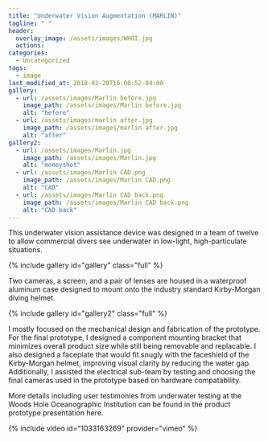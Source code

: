```yaml
---
title: "Underwater Vision Augmentation (MARLIN)"
tagline: " "
header:
  overlay_image: /assets/images/WHOI.jpg
  actions:
categories:
  - Uncategorized
tags:
  - image
last_modified_at: 2018-03-20T16:00:52-04:00
gallery:
  - url: /assets/images/Marlin before.jpg
    image_path: /assets/images/Marlin before.jpg
    alt: "before"
  - url: /assets/images/marlin after.jpg
    image_path: /assets/images/marlin after.jpg
    alt: "after"
gallery2:
  - url: /assets/images/Marlin.jpg
    image_path: /assets/images/Marlin.jpg
    alt: "moneyshot"
  - url: /assets/images/Marlin CAD.png
    image_path: /assets/images/Marlin CAD.png
    alt: "CAD"
  - url: /assets/images/Marlin CAD back.png
    image_path: /assets/images/Marlin CAD back.png
    alt: "CAD back"
---
```


This underwater vision assistance device was designed in a team of twelve to allow commercial divers see underwater in low-light, high-particulate situations.

{% include gallery id="gallery" class="full" %}

Two cameras, a screen, and a pair of lenses are housed in a waterproof aluminum case designed to mount onto the industry standard Kirby-Morgan diving helmet.

{% include gallery id="gallery2" class="full" %}

I mostly focused on the mechanical design and fabrication of the prototype. For the final prototype, I designed a component mounting bracket that minimizes overall product size while still being removable and replacable. I also designed a faceplate that would fit snugly with the faceshield of the Kirby-Morgan helmet, improving visual clarity by reducing the water gap. Additionally, I assisted the electrical sub-team by testing and choosing the final cameras used in the prototype based on hardware compatability.

More details including user testimonies from underwater testing at the Woods Hole Oceanographic Institution can be found in the product prototype presentation here.

{% include video id="1033163269" provider="vimeo" %}



